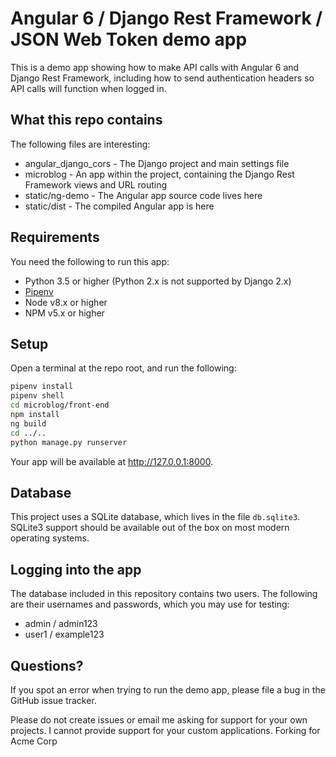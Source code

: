 # Angular 6 / Django Rest Framework / JSON Web Token demo app

This is a demo app showing how to make API calls with Angular 6 and Django Rest Framework, including how to send authentication headers so API calls will function when logged in.

## What this repo contains

The following files are interesting:

* angular_django_cors - The Django project and main settings file
* microblog - An app within the project, containing the Django Rest Framework views and URL routing
* static/ng-demo - The Angular app source code lives here
* static/dist - The compiled Angular app is here

## Requirements

You need the following to run this app:

* Python 3.5 or higher (Python 2.x is not supported by Django 2.x)
* [Pipenv](https://pipenv.readthedocs.io/)
* Node v8.x or higher
* NPM v5.x or higher

## Setup

Open a terminal at the repo root, and run the following:

```bash
pipenv install
pipenv shell
cd microblog/front-end
npm install
ng build
cd ../..
python manage.py runserver
```

Your app will be available at http://127.0.0.1:8000.

## Database

This project uses a SQLite database, which lives in the file `db.sqlite3`. SQLite3 support should be available out of the box on most modern operating systems. 

## Logging into the app

The database included in this repository contains two users. The following are their usernames and passwords, which you may use for testing:

- admin / admin123
- user1 / example123

## Questions?

If you spot an error when trying to run the demo app, please file a bug in the GitHub issue tracker.

Please do not create issues or email me asking for support for your own projects. I cannot provide support for your custom applications.
Forking for Acme Corp
